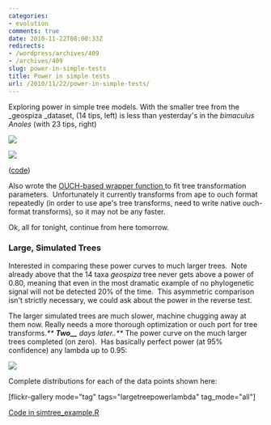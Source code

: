 ```yaml
---
categories:
- evolution
comments: true
date: 2010-11-22T08:00:33Z
redirects:
- /wordpress/archives/409
- /archives/409
slug: power-in-simple-tests
title: Power in simple tests
url: /2010/11/22/power-in-simple-tests/
---
```


Exploring power in simple tree models. With the smaller tree from the _geospiza _dataset, (14 tips, left) is less than yesterday's in the _bimaculus Anoles_ (with 23 tips, right)

![]( http://farm5.staticflickr.com/4086/5196757723_3c7540af8e_o.png )


![]( http://farm5.staticflickr.com/4151/5197061110_d98d0e4ebe_o.png )


([code](https://github.com/cboettig/Comparative-Phylogenetics/commit/2e5c5d2b5c412550c75689d426bcdeb9a3274445#diff-1))

Also wrote the [OUCH-based wrapper function ](https://github.com/cboettig/Comparative-Phylogenetics/commit/2e5c5d2b5c412550c75689d426bcdeb9a3274445#diff-0)to fit tree transformation parameters.  Unfortunately it currently transforms from ape to ouch format repeatedly (in order to use ape's tree transforms, need to write native ouch-format transforms), so it may not be any faster.

Ok, all for tonight, continue from here tomorrow.


### Large, Simulated Trees


Interested in comparing these power curves to much larger trees.  Note already above that the 14 taxa _geospiza_ tree never gets above a power of 0.80, meaning that even in the most dramatic example of no phylogenetic signal will not be detected 20% of the time.  This asymmetric comparison isn't strictly necessary, we could ask about the power in the reverse test.

The larger simulated trees are much slower, machine chugging away at them now. Really needs a more thorough optimization or ouch port for tree transforms._** ****Two**__** days later..**_ The power curve on the much larger trees completed (on zero).  Has basically perfect power (at 95% confidence) any lambda up to 0.95:

![]( http://farm5.staticflickr.com/4127/5205838636_73b41eba30_o.png )


Complete distributions for each of the data points shown here:

[flickr-gallery mode="tag" tags="largetreepowerlambda" tag_mode="all"]

[Code in simtree_example.R](https://github.com/cboettig/Comparative-Phylogenetics/blob/e1e48e7bcb197ce0faed287a6835be9808805f93/pmc/demos/simtree_example.R)
